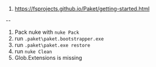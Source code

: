 1) https://fsprojects.github.io/Paket/getting-started.html

--

1) Pack nuke with `nuke Pack`
2) run `.paket\paket.bootstrapper.exe`
3) run `.paket\paket.exe restore`
4) run `nuke Clean`
5) Glob.Extensions is missing